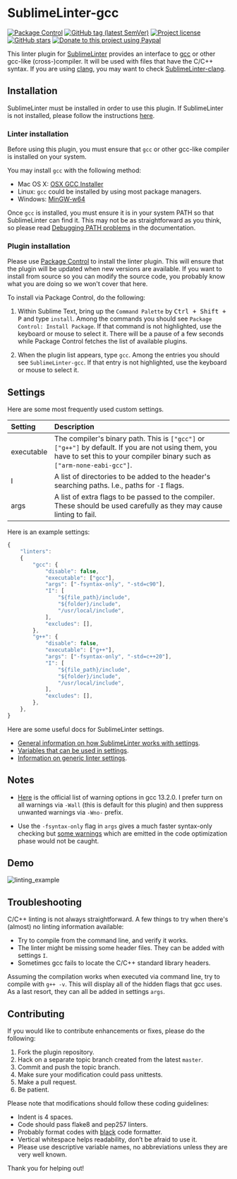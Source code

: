 # SublimeLinter-gcc

[![Package Control](https://img.shields.io/packagecontrol/dt/SublimeLinter-gcc?style=flat-square)](https://packagecontrol.io/packages/SublimeLinter-gcc)
[![GitHub tag (latest SemVer)](https://img.shields.io/github/tag/SublimeLinter/SublimeLinter-gcc?style=flat-square&logo=github)](https://github.com/SublimeLinter/SublimeLinter-gcc/tags)
[![Project license](https://img.shields.io/github/license/SublimeLinter/SublimeLinter-gcc?style=flat-square&logo=github)](https://github.com/SublimeLinter/SublimeLinter-gcc/blob/master/LICENSE)
[![GitHub stars](https://img.shields.io/github/stars/SublimeLinter/SublimeLinter-gcc?style=flat-square&logo=github)](https://github.com/SublimeLinter/SublimeLinter-gcc/stargazers)
[![Donate to this project using Paypal](https://img.shields.io/badge/paypal-donate-blue.svg?style=flat-square&logo=paypal)](https://www.paypal.me/jfcherng/5usd)

This linter plugin for [SublimeLinter](https://github.com/SublimeLinter/SublimeLinter)
provides an interface to [gcc](https://gcc.gnu.org/) or other gcc-like (cross-)compiler.
It will be used with files that have the C/C++ syntax.
If you are using [clang](https://clang.llvm.org), you may want to check
[SublimeLinter-clang](https://github.com/SublimeLinter/SublimeLinter-clang).


## Installation

SublimeLinter must be installed in order to use this plugin.
If SublimeLinter is not installed, please follow the instructions
[here](https://sublimelinter.readthedocs.org/en/stable/installation.html).


### Linter installation

Before using this plugin, you must ensure that `gcc` or other gcc-like compiler is installed on your system.

You may install `gcc` with the following method:

- Mac OS X: [OSX GCC Installer](https://github.com/kennethreitz/osx-gcc-installer)
- Linux: `gcc` could be installed by using most package managers.
- Windows: [MinGW-w64](https://sourceforge.net/projects/mingw-w64)

Once `gcc` is installed, you must ensure it is in your system PATH so that SublimeLinter can find it.
This may not be as straightforward as you think, so please read [Debugging PATH problems](https://sublimelinter.readthedocs.org/en/stable/troubleshooting.html#debugging-path-problems) in the documentation.


### Plugin installation

Please use [Package Control](https://sublime.wbond.net/installation) to install the linter plugin.
This will ensure that the plugin will be updated when new versions are available.
If you want to install from source so you can modify the source code,
you probably know what you are doing so we won't cover that here.

To install via Package Control, do the following:

1. Within Sublime Text, bring up the `Command Palette` by <kbd>Ctrl + Shift + P</kbd> and type `install`.
   Among the commands you should see `Package Control: Install Package`.
   If that command is not highlighted, use the keyboard or mouse to select it.
   There will be a pause of a few seconds while Package Control fetches the list of available plugins.

1. When the plugin list appears, type `gcc`. Among the entries you should see `SublimeLinter-gcc`.
   If that entry is not highlighted, use the keyboard or mouse to select it.


## Settings

Here are some most frequently used custom settings.

| Setting | Description |
| :------ | :---------- |
| executable | The compiler's binary path. This is `["gcc"]` or `["g++"]` by default. If you are not using them, you have to set this to your compiler binary such as `["arm-none-eabi-gcc"]`. |
| I | A list of directories to be added to the header's searching paths. I.e., paths for `-I` flags. |
| args | A list of extra flags to be passed to the compiler. These should be used carefully as they may cause linting to fail. |


Here is an example settings:

```javascript
{
    "linters":
    {
        "gcc": {
            "disable": false,
            "executable": ["gcc"],
            "args": ["-fsyntax-only", "-std=c90"],
            "I": [
                "${file_path}/include",
                "${folder}/include",
                "/usr/local/include",
            ],
            "excludes": [],
        },
        "g++": {
            "disable": false,
            "executable": ["g++"],
            "args": ["-fsyntax-only", "-std=c++20"],
            "I": [
                "${file_path}/include",
                "${folder}/include",
                "/usr/local/include",
            ],
            "excludes": [],
        },
    },
}
```

Here are some useful docs for SublimeLinter settings.

- [General information on how SublimeLinter works with settings](https://sublimelinter.readthedocs.org/en/stable/settings.html).
- [Variables that can be used in settings](https://sublimelinter.readthedocs.org/en/stable/settings.html#settings-expansion).
- [Information on generic linter settings](https://sublimelinter.readthedocs.org/en/stable/linter_settings.html).


## Notes

- [Here](https://gcc.gnu.org/onlinedocs/gcc-13.2.0/gcc/Warning-Options.html#Warning-Options)
  is the official list of warning options in gcc 13.2.0. I prefer turn on all warnings
  via `-Wall` (this is default for this plugin) and then suppress unwanted warnings via `-Wno-` prefix.

- Use the `-fsyntax-only` flag in `args` gives a much faster syntax-only checking but
  [some warnings](https://github.com/SublimeLinter/SublimeLinter-gcc/issues/4)
  which are emitted in the code optimization phase would not be caught.


## Demo

![linting_example](https://raw.githubusercontent.com/SublimeLinter/SublimeLinter-gcc/gh-pages/images/linting_example_sl4.png)


## Troubleshooting

C/C++ linting is not always straightforward.
A few things to try when there's (almost) no linting information available:

- Try to compile from the command line, and verify it works.
- The linter might be missing some header files. They can be added with settings `I`.
- Sometimes gcc fails to locate the C/C++ standard library headers.

Assuming the compilation works when executed via command line, try to compile with `g++ -v`.
This will display all of the hidden flags that gcc uses.
As a last resort, they can all be added in settings `args`.


## Contributing

If you would like to contribute enhancements or fixes, please do the following:

1. Fork the plugin repository.
1. Hack on a separate topic branch created from the latest `master`.
1. Commit and push the topic branch.
1. Make sure your modification could pass unittests.
1. Make a pull request.
1. Be patient.

Please note that modifications should follow these coding guidelines:

- Indent is 4 spaces.
- Code should pass flake8 and pep257 linters.
- Probably format codes with [black](https://github.com/psf/black) code formatter.
- Vertical whitespace helps readability, don’t be afraid to use it.
- Please use descriptive variable names, no abbreviations unless they are very well known.

Thank you for helping out!
